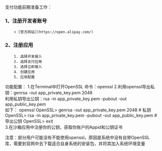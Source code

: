 支付功能前期准备工作：
### 1、注册开发者账号
        > [官方网站](https://open.alipay.com/)

### 2、注册应用
        1. 选择开发接入
        2. 选择支付应用
        3. 选择立即接入
        4. 创建应用
        5. 应用配置
        
功能配置：
      1.在Terminal中打开OpenSSL
        命令：openssl
      2.利用openssl导出私钥：genrsa -out app_private_key.pem   2048  
      利用私钥导出公钥：rsa -in app_private_key.pem -pubout -out app_public_key.pem  
          如下：
          openssl
          OpenSSL> genrsa -out app_private_key.pem   2048  # 私钥
          OpenSSL> rsa -in app_private_key.pem -pubout -out app_public_key.pem # 导出公钥
          OpenSSL> exit        
      3.在沙箱应用中注册你的公钥，获取你账户的Appid和公钥证书
      
注意：部分用户可能没有不能使用openssl，原因是系统中没有自带OpenSSL库，需要到官网中去下载适合自身系统的安装包，并将其加入系统环境变量

      